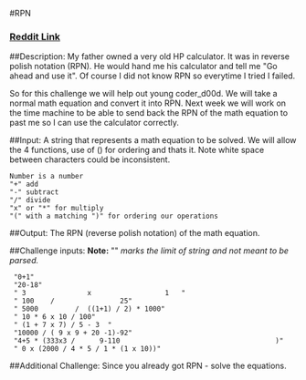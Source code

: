 #RPN
### [Reddit Link](https://reddit.com/2yquvm)

##Description:
My father owned a very old HP calculator. It was in reverse polish notation (RPN). He would hand me his calculator and tell me "Go ahead and use it". Of course I did not know RPN so everytime I tried I failed.

So for this challenge we will help out young coder_d00d. We will take a normal math equation and convert it into RPN. Next week we will work on the time machine to be able to send back the RPN of the math equation to past me so I can use the calculator correctly.

##Input:
A string that represents a math equation to be solved. We will allow the 4 functions, use of () for ordering and thats it. Note white space between characters could be inconsistent.

```
Number is a number
"+" add
"-" subtract
"/" divide
"x" or "*" for multiply
"(" with a matching ")" for ordering our operations
```

##Output:
The RPN (reverse polish notation) of the math equation.

##Challenge inputs:
**Note:** "" *marks the limit of string and not meant to be parsed.*

```
 "0+1"
 "20-18"
 " 3               x                  1   "
 " 100    /                25"
 " 5000         /  ((1+1) / 2) * 1000"
 " 10 * 6 x 10 / 100"
 " (1 + 7 x 7) / 5 - 3  "
 "10000 / ( 9 x 9 + 20 -1)-92"
 "4+5 * (333x3 /      9-110                                      )"
 " 0 x (2000 / 4 * 5 / 1 * (1 x 10))"
```

##Additional Challenge:
Since you already got RPN - solve the equations.
